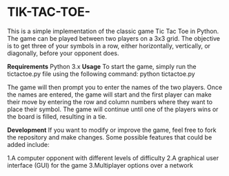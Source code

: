 # TIK-TAC-TOE-
This is a simple implementation of the classic game Tic Tac Toe in Python. The game can be played between two players on a 3x3 grid. The objective is to get three of your symbols in a row, either horizontally, vertically, or diagonally, before your opponent does.

**Requirements**
Python 3.x
**Usage**
To start the game, simply run the tictactoe.py file using the following command:
python tictactoe.py

The game will then prompt you to enter the names of the two players. Once the names are entered, the game will start and the first player can make their move by entering the row and column numbers where they want to place their symbol. The game will continue until one of the players wins or the board is filled, resulting in a tie.

**Development**
If you want to modify or improve the game, feel free to fork the repository and make changes. Some possible features that could be added include:

1.A computer opponent with different levels of difficulty
2.A graphical user interface (GUI) for the game
3.Multiplayer options over a network

